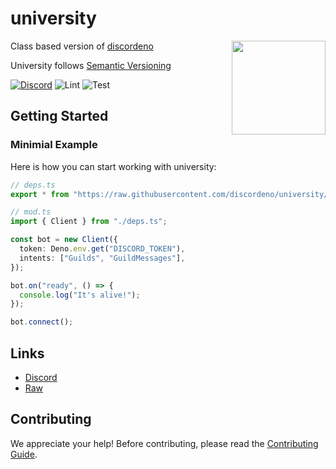 # university

<img align="right" src="https://raw.githubusercontent.com/discordeno/guide/main/src/.vuepress/public/logo.png" height="150px">

Class based version of [discordeno](https://github.com/discordeno/discordeno)

University follows [Semantic Versioning](https://semver.org/)

[![Discord](https://img.shields.io/discord/785384884197392384?color=7289da&logo=discord&logoColor=dark)](https://discord.com/ddeno)
![Lint](https://github.com/discordeno/university/workflows/Lint/badge.svg)
![Test](https://github.com/discordeno/university/workflows/Test/badge.svg)

## Getting Started

### Minimial Example

Here is how you can start working with university:

```ts
// deps.ts
export * from "https://raw.githubusercontent.com/discordeno/university/main/mod.ts";

// mod.ts
import { Client } from "./deps.ts";

const bot = new Client({
  token: Deno.env.get("DISCORD_TOKEN"),
  intents: ["Guilds", "GuildMessages"],
});

bot.on("ready", () => {
  console.log("It's alive!");
});

bot.connect();
```

## Links

- [Discord](https://discord.gg/ddeno)
- [Raw](https://github.com/discordeno/university/raw/main/mod.ts)

## Contributing

We appreciate your help! Before contributing, please read the
[Contributing Guide](https://github.com/discordeno/university/blob/main/.github/CONTRIBUTING.md).
